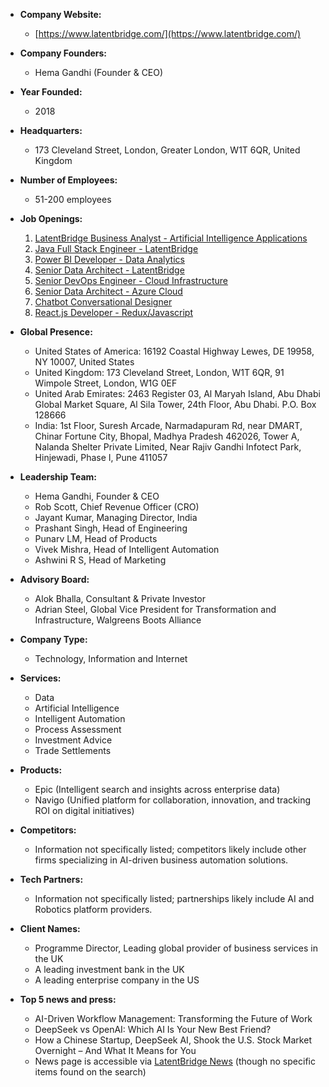 * **Company Website:** 
  - [https://www.latentbridge.com/](https://www.latentbridge.com/)

* **Company Founders:**
  - Hema Gandhi (Founder & CEO)

* **Year Founded:**
  - 2018

* **Headquarters:**
  - 173 Cleveland Street, London, Greater London, W1T 6QR, United Kingdom

* **Number of Employees:**
  - 51-200 employees

* **Job Openings:** 
  1. [LatentBridge Business Analyst - Artificial Intelligence Applications](https://in.linkedin.com/jobs/view/latentbridge-business-analyst-artificial-intelligence-applications-at-latent-bridge-4170322927)
  2. [Java Full Stack Engineer - LatentBridge](https://in.linkedin.com/jobs/view/java-full-stack-engineer-at-latentbridge-4178854526)
  3. [Power BI Developer - Data Analytics](https://in.linkedin.com/jobs/view/power-bi-developer-data-analytics-at-latent-bridge-4203489762)
  4. [Senior Data Architect - LatentBridge](https://in.linkedin.com/jobs/view/senior-data-architect-at-latentbridge-4117134791)
  5. [Senior DevOps Engineer - Cloud Infrastructure](https://in.linkedin.com/jobs/view/senior-devops-engineer-cloud-infrastructure-at-latent-bridge-4203497130)
  6. [Senior Data Architect - Azure Cloud](https://in.linkedin.com/jobs/view/latentbridge-senior-data-architect-azure-cloud-at-latent-bridge-4127914355)
  7. [Chatbot Conversational Designer](https://in.linkedin.com/jobs/view/chatbot-conversational-designer-at-latentbridge-3864613576)
  8. [React.js Developer - Redux/Javascript](https://in.linkedin.com/jobs/view/latentbridge-react-js-developer-redux-javascript-at-latent-bridge-4196159684)

* **Global Presence:** 
  - United States of America: 16192 Coastal Highway Lewes, DE 19958, NY 10007, United States
  - United Kingdom: 173 Cleveland Street, London, W1T 6QR, 91 Wimpole Street, London, W1G 0EF
  - United Arab Emirates: 2463 Register 03, Al Maryah Island, Abu Dhabi Global Market Square, Al Sila Tower, 24th Floor, Abu Dhabi. P.O. Box 128666
  - India: 1st Floor, Suresh Arcade, Narmadapuram Rd, near DMART, Chinar Fortune City, Bhopal, Madhya Pradesh 462026, Tower A, Nalanda Shelter Private Limited, Near Rajiv Gandhi Infotect Park, Hinjewadi, Phase I, Pune 411057

* **Leadership Team:**
  - Hema Gandhi, Founder & CEO
  - Rob Scott, Chief Revenue Officer (CRO)
  - Jayant Kumar, Managing Director, India
  - Prashant Singh, Head of Engineering
  - Punarv LM, Head of Products
  - Vivek Mishra, Head of Intelligent Automation
  - Ashwini R S, Head of Marketing

* **Advisory Board:**
  - Alok Bhalla, Consultant & Private Investor
  - Adrian Steel, Global Vice President for Transformation and Infrastructure, Walgreens Boots Alliance

* **Company Type:** 
  - Technology, Information and Internet

* **Services:** 
  - Data
  - Artificial Intelligence
  - Intelligent Automation
  - Process Assessment
  - Investment Advice
  - Trade Settlements

* **Products:** 
  - Epic (Intelligent search and insights across enterprise data)
  - Navigo (Unified platform for collaboration, innovation, and tracking ROI on digital initiatives)

* **Competitors:** 
  - Information not specifically listed; competitors likely include other firms specializing in AI-driven business automation solutions.

* **Tech Partners:** 
  - Information not specifically listed; partnerships likely include AI and Robotics platform providers.

* **Client Names:** 
  - Programme Director, Leading global provider of business services in the UK
  - A leading investment bank in the UK
  - A leading enterprise company in the US

* **Top 5 news and press:** 
  - AI-Driven Workflow Management: Transforming the Future of Work
  - DeepSeek vs OpenAI: Which AI Is Your New Best Friend?
  - How a Chinese Startup, DeepSeek AI, Shook the U.S. Stock Market Overnight – And What It Means for You
  - News page is accessible via [LatentBridge News](https://www.latentbridge.com/category/news) (though no specific items found on the search)